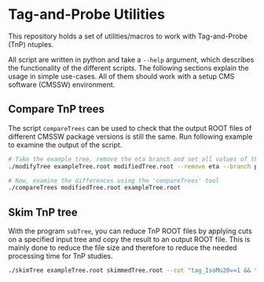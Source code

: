 # Tag-and-Probe Utilities

This repository holds a set of utilities/macros to work with Tag-and-Probe (TnP) ntuples.

All script are written in python and take a `--help` argument, which describes the functionality of the different scripts. The following sections explain the usage in simple use-cases. All of them should work with a setup CMS software (CMSSW) environment.

## Compare TnP trees

The script `compareTrees` can be used to check that the output ROOT files of different CMSSW package versions is still the same. Run following example to examine the output of the script.

```bash
# Take the example tree, remove the eta branch and set all values of the pt branch to zero
./modifyTree exampleTree.root modifiedTree.root --remove eta --branch pt

# Now, examine the differences using the 'compareTrees' tool
./compareTrees modifiedTree.root exampleTree.root
```
## Skim TnP tree

With the program `subTree`, you can reduce TnP ROOT files by applying cuts on a specified input tree and copy the result to an output ROOT file. This is mainly done to reduce the file size and therefore to reduce the needed processing time for TnP studies.

```bash
./skimTree exampleTree.root skimmedTree.root --cut "tag_IsoMu20==1 && tag_pt>30"
```
